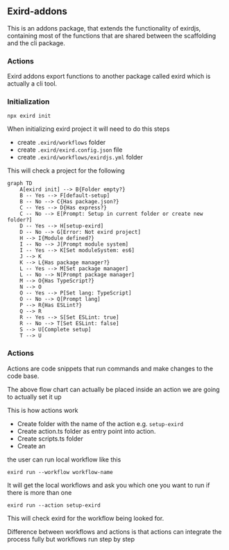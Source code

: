 ## Exird-addons

This is an addons package, that extends the functionality of exirdjs, containing most of the functions that are shared between the scaffolding and the cli package.

### Actions

Exird addons export functions to another package called exird which is actually a cli tool.

### Initialization

```
npx exird init
```

When initializing exird project it will need to do this steps

- create `.exird/workflows` folder
- create `.exird/exird.config.json` file
- create `.exird/workflows/exirdjs.yml` folder

This will check a project for the following

```mermaid
graph TD
    A[exird init] --> B{Folder empty?}
    B -- Yes --> F[default-setup]
    B -- No --> C{Has package.json?}
    C -- Yes --> D{Has express?}
    C -- No --> E[Prompt: Setup in current folder or create new folder?]
    D -- Yes --> H[setup-exird]
    D -- No --> G[Error: Not exird project]
    H --> I{Module defined?}
    I -- No --> J[Prompt module system]
    I -- Yes --> K[Set moduleSystem: es6]
    J --> K
    K --> L{Has package manager?}
    L -- Yes --> M[Set package manager]
    L -- No --> N[Prompt package manager]
    M --> O{Has TypeScript?}
    N --> O
    O -- Yes --> P[Set lang: TypeScript]
    O -- No --> Q[Prompt lang]
    P --> R{Has ESLint?}
    Q --> R
    R -- Yes --> S[Set ESLint: true]
    R -- No --> T[Set ESLint: false]
    S --> U[Complete setup]
    T --> U

```

### Actions

Actions are code snippets that run commands and make changes to the code base.

The above flow chart can actually be placed inside an action
we are going to actually set it up

This is how actions work

- Create folder with the name of the action e.g. `setup-exird`
- Create action.ts folder as entry point into action.
- Create scripts.ts folder
- Create an

the user can run local workflow like this

```
exird run --workflow workflow-name
```

It will get the local workflows and ask you which one you want to run if
there is more than one

```
exird run --action setup-exird
```

This will check exird for the workflow being looked for.

Difference between workflows and actions is that actions can integrate the process fully
but workflows run step by step
